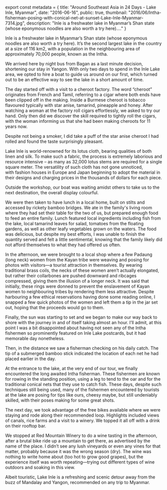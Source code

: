 export const metadata = { title: "Around Southeast Asia in 24 Days - Lake Inle, Myanmar", date: "2016-06-16", public: true, thumbnail: "2016/06/Intha-fisherman-posing-with-conical-net-at-sunset-Lake-Inle-Myanmar-7314.jpg", description: "Inle is a freshwater lake in Myanmar’s Shan state (whose eponymous noodles are also worth a try here)...." }

Inle is a freshwater lake in Myanmar’s Shan state (whose eponymous noodles are also worth a try here). It’s the second largest lake in the country at a size of 116 km2, with a population in the neighbouring area of approximately 70,000 people, known as the Intha.

We arrived here by night bus from Bagan as a last minute decision, shortening our stay in Yangon. With only two days to spend in the Inle Lake area, we opted to hire a boat to guide us around on our first, which turned out to be an effective way to see the lake in a short amount of time.

<BlogPhoto alt="Boating on Lake Inle, Myanmar - Pix on Trips" url="http://pixontrips.com/wp-content/uploads/2016/06/Boating-on-Lake-Inle-Myanmar-1.jpg" href="http://pixontrips.com/around-southeast-asia-in-24-days-lake-inle-myanmar/boating-on-lake-inle-myanmar-1/" caption="Boating on Lake Inle, Myanmar - Pix on Trips" />

<BlogPhoto alt="Floating gardens of Lake Inle with boat in foreground, Myanmar - Pix on Trips" url="http://pixontrips.com/wp-content/uploads/2016/06/Floating-gardens-of-Lake-Inle-with-boat-in-foreground-Myanmar.jpg" href="http://pixontrips.com/around-southeast-asia-in-24-days-lake-inle-myanmar/floating-gardens-of-lake-inle-with-boat-in-foreground-myanmar/" caption="Floating gardens of Lake Inle with boat in foreground, Myanmar - Pix on Trips" />

<BlogPhoto alt="Floating gardens of Lake Inle, Myanmar - Pix on Trips" url="http://pixontrips.com/wp-content/uploads/2016/06/Floating-gardens-of-Lake-Inle-Myanmar.jpg" href="http://pixontrips.com/around-southeast-asia-in-24-days-lake-inle-myanmar/floating-gardens-of-lake-inle-myanmar/" caption="Floating gardens of Lake Inle, Myanmar - Pix on Trips" />

The day started off with a visit to a cheroot factory. The word “cheroot” originates from French and Tamil, referring to a cigar where both ends have been clipped off in the making. Inside a Burmese cheroot is tobacco flavoured typically with star anise, tamarind, pineapple and honey. After watching a woman at the factory roll cigars effortlessly, we asked to try our hand. Only then did we discover the skill required to tightly roll the cigars, with the woman informing us that she had been making cheroots for 11 years now.

Despite not being a smoker, I did take a puff of the star anise cheroot I had rolled and found the taste surprisingly pleasant.

<BlogPhoto alt="Girl packages cigars in cheroot factory on Lake Inle, Myanmar - Pix on Trips" url="http://pixontrips.com/wp-content/uploads/2016/06/Girl-packages-cigars-in-cheroot-factory-on-Lake-Inle-Myanmar.jpg" href="http://pixontrips.com/around-southeast-asia-in-24-days-lake-inle-myanmar/girl-packages-cigars-in-cheroot-factory-on-lake-inle-myanmar-2/" caption="Girl packages cigars in cheroot factory, Lake Inle, Myanmar - Pix on Trips" />

<BlogPhoto alt="Supplies for cheroots, Lake Inle, Myanmar - Pix on Trips" url="http://pixontrips.com/wp-content/uploads/2016/06/Supplies-for-cheroots-Lake-Inle-Myanmar.jpg" href="http://pixontrips.com/around-southeast-asia-in-24-days-lake-inle-myanmar/supplies-for-cheroots-lake-inle-myanmar/" caption="Supplies for cheroots, Lake Inle, Myanmar - Pix on Trips" />

Lake Inle is world-renowned for its lotus cloth, bearing qualities of both linen and silk. To make such a fabric, the process is extremely laborious and resource intensive – as many as 32,000 lotus stems are required for a single square meter. The versatility of such cloth has not gone unnoticed, with fashion houses in Europe and Japan beginning to adopt the material in their designs and charging prices in the thousands of dollars for each piece.

<BlogPhoto alt="Spinning lotus thread in workshop, Lake Inle, Myanmar - Pix on Trips" url="http://pixontrips.com/wp-content/uploads/2016/06/Spinning-lotus-thread-in-workshop-Lake-Inle-Myanmar.jpg" href="http://pixontrips.com/around-southeast-asia-in-24-days-lake-inle-myanmar/spinning-lotus-thread-in-workshop-lake-inle-myanmar/" caption="Spinning lotus thread in workshop, Lake Inle, Myanmar - Pix on Trips" />

<BlogPhoto alt="Weaving lotus fibers in workshop, Lake Inle, Myanmar - Pix on Trips" url="http://pixontrips.com/wp-content/uploads/2016/06/Weaving-lotus-fibers-in-workshop-Lake-Inle-Myanmar-7061.jpg" href="http://pixontrips.com/product/weaving-lotus-fibers-in-workshop-lake-inle-myanmar/weaving-lotus-fibers-in-workshop-lake-inle-myanmar-pix-on-trips/" caption="Weaving lotus cloth in workshop, Lake Inle, Myanmar - Pix on Trips" />

Outside the workshop, our boat was waiting amidst others to take us to the next destination, the overall display colourful.

<BlogPhoto alt="Colourful teakwood boats, Lake Inle, Myanmar - Pix on Trips" url="http://pixontrips.com/wp-content/uploads/2016/06/Colourful-teakwood-boats-Lake-Inle-Myanmar-7052.jpg" href="http://pixontrips.com/product/colourful-teakwood-boats-lake-inle-myanmar/colourful-teakwood-boats-lake-inle-myanmar-pix-on-trips/" caption="Colourful teakwood boats, Lake Inle, Myanmar - Pix on Trips" />

We were then taken to have lunch in a local home, built on stilts and accessed by rickety bamboo bridges. We ate in the family's living room where they had set their table for the two of us, but prepared enough food to feed an entire family. Lunch featured local ingredients including fish from the lake, local tamarind leaves for salad, tomatoes from the floating gardens, as well as other leafy vegetables grown on the waters. The food was delicious, but despite my best efforts, I was unable to finish the quantity served and felt a little sentimental, knowing that the family likely did not afford themselves to what they had offered us often.

<BlogPhoto alt="Canal lined with colourful houses on stilts, Lake Inle, Myanmar - Pix on Trips" url="http://pixontrips.com/wp-content/uploads/2016/06/Canal-lined-with-colourful-houses-on-stilts-Lake-Inle-Myanmar.jpg" href="http://pixontrips.com/canal-lined-with-colourful-houses-on-stilts-lake-inle-myanmar/" caption="Canal lined with colourful houses on stilts, Lake Inle, Myanmar - Pix on Trips" />

<BlogPhoto alt="Home cooked meal using local ingredients, Lake Inle, Myanmar - Pix on Trips" url="http://pixontrips.com/wp-content/uploads/2016/06/Home-cooked-meal-using-local-ingredients-Lake-Inle-Myanmar-7043.jpg" href="http://pixontrips.com/product/home-cooked-meal-using-local-ingredients-lake-inle-myanmar/home-cooked-meal-using-local-ingredients-lake-inle-myanmar-pix-on-trips/" caption="Home cooked meal using local ingredients, Lake Inle, Myanmar - Pix on Trips" />

In the afternoon, we were brought to a local shop where a few Padaung (long neck) women from the Kayan tribe were weaving and posing for photos with visitors—a tourist attraction in themselves. By wearing traditional brass coils, the necks of these women aren’t actually elongated, but rather their collarbones are pushed downward and ribcages compressed, giving them the illusion of a longer neck. It was said that initially, these rings were donned to prevent the enslavement of Kayan women to neighbouring tribes by rendering them less attractive. Despite harbouring a few ethical reservations having done some reading online, I snapped a few quick photos of the women and left them a tip in the jar set out, hoping that the proceeds would go to them.

<BlogPhoto alt="Padaung (long neck) women weaving, Lake Inle, Myanmar - Pix on Trips" url="http://pixontrips.com/wp-content/uploads/2016/06/Long-neck-woman-weaving-Lake-Inle-Myanmar-7034.jpg" href="http://pixontrips.com/product/padaung-long-neck-women-weaving-lake-inle-myanmar/padaung-long-neck-women-weaving-lake-inle-myanmar-pix-on-trips/" caption="Padaung (long neck) woman weaving, Lake Inle, Myanmar - Pix on Trips" />

Finally, the sun was starting to set and we began to make our way back to shore with the journey in and of itself taking almost an hour. I’ll admit, at this point I was a bit disappointed about having not seen any of the Intha fishermen so prominently featured on Inle Lake postcards, but it had memorable day nonetheless.

Then, in the distance we saw a fisherman checking on his daily catch. The tip of a submerged bamboo stick indicated the location of each net he had placed earlier in the day.

<BlogPhoto alt="Fishermen checking nets for fish, Lake Inle, Myanmar - Pix on Trips" url="http://pixontrips.com/wp-content/uploads/2016/06/Fishermen-checking-nets-for-fish-Lake-Inle-Myanmar.jpg" href="http://pixontrips.com/fishermen-checking-nets-for-fish-lake-inle-myanmar/" caption="Fisherman checking nets for fish, Lake Inle, Myanmar - Pix on Trips" />

<BlogPhoto alt="Portrait of fisherman at sunset, Lake Inle, Myanmar - Pix on Trips" url="http://pixontrips.com/wp-content/uploads/2016/06/Portrait-of-fisherman-at-sunset-Lake-Inle-Myanmar.jpg" href="http://pixontrips.com/around-southeast-asia-in-24-days-lake-inle-myanmar/portrait-of-fisherman-at-sunset-lake-inle-myanmar/" caption="Portrait of fisherman at sunset, Lake Inle, Myanmar - Pix on Trips" />

<BlogPhoto alt="Fisherman shows catch, Lake Inle, Myanmar - Pix on Trips" url="http://pixontrips.com/wp-content/uploads/2016/06/Fisherman-shows-catch-Lake-Inle-Myanmar-7341.jpg" href="http://pixontrips.com/product/fisherman-shows-catch-lake-inle-myanmar/fisherman-shows-catch-lake-inle-myanmar-pix-on-trips/" caption="Fisherman shows catch, Lake Inle, Myanmar - Pix on Trips" />

At the entrance to the lake, at the very end of our tour, we finally encountered the long awaited Intha fisherman. These fishermen are known for rowing in the standing position, using a leg to tend to the oar and for the traditional conical nets that they use to catch fish. These days, despite such techniques still being used, many of the fishermen encountered by tourists at the lake are posing for tips like ours, cheesy maybe, but still undeniably skilled, with their poses making for some great shots.

<BlogPhoto alt="Intha fisherman posing with conical net, Lake Inle, Myanmar - Pix on Trips" url="http://pixontrips.com/wp-content/uploads/2016/06/Intha-fisherman-posing-with-conical-net-Lake-Inle-Myanmar-7305.jpg" href="http://pixontrips.com/product/intha-fisherman-posing-with-conical-net-lake-inle-myanmar/intha-fisherman-posing-with-conical-net-lake-inle-myanmar-pix-on-trips/" caption="Intha fisherman posing with conical net, Lake Inle, Myanmar - Pix on Trips" />

<BlogPhoto alt="" url="http://pixontrips.com/wp-content/uploads/2016/06/MG_4067-800x1200.jpg" href="http://pixontrips.com/trips/around-southeast-asia-in-24-days-lake-inle-myanmar/intha-fisherman-posing-with-conical-net-at-sunset-lake-inle-my-5/" caption="Intha fisherman posing with conical net at sunset, Lake Inle, My - Pix on Trips" />

The next day, we took advantage of the free bikes available where we were staying and rode along their recommended loop. Highlights included views of canals, rice farms and a visit to a winery. We topped it all off with a drink on their rooftop bar.

<BlogPhoto alt="Boats waiting for tourists on canal, Nyangshwe, Myanmar - Pix on Trips" url="http://pixontrips.com/wp-content/uploads/2016/06/Boats-waiting-for-tourists-on-canal-Nyangshwe-Myanmar.jpg" href="http://pixontrips.com/around-southeast-asia-in-24-days-lake-inle-myanmar/boats-waiting-for-tourists-on-canal-nyangshwe-myanmar/" caption="Boats waiting for tourists on canal, Nyangshwe, Myanmar - Pix on Trips" />

<BlogPhoto alt="Rice farmer at work in field, Nyangshwe, Myanmar - Pix on Trips" url="http://pixontrips.com/wp-content/uploads/2016/06/Rice-farmer-at-work-in-field-Nyangshwe-Myanmar.jpg" href="http://pixontrips.com/around-southeast-asia-in-24-days-lake-inle-myanmar/rice-farmer-at-work-in-field-nyangshwe-myanmar/" caption="Rice farmer at work in field, Nyangshwe, Myanmar - Pix on Trips" />

<BlogPhoto alt="Canal and reflection in early morning, Nyangshwe, Myanmar - Pix on Trips" url="http://pixontrips.com/wp-content/uploads/2016/06/Canal-and-reflection-in-early-morning-Nyangshwe-Myanmar.jpg" href="http://pixontrips.com/around-southeast-asia-in-24-days-lake-inle-myanmar/canal-and-reflection-in-early-morning-nyangshwe-myanmar/" caption="Canal and reflection in early morning, Nyangshwe, Myanmar - Pix on Trips" />

We stopped at Red Mountain Winery to do a wine tasting in the afternoon, after a brutal bike ride up a mountain to get there, as advertised by the name of the place. I didn’t see any lush vineyards or even any vines for that matter, probably because it was the wrong season (dry). The wine was nothing to write home about (too hot to grow good grapes), but the experience itself was worth repeating—trying out different types of wine outdoors and soaking in this view.

<BlogPhoto alt="Sunset on rooftop bar, Nyangshwe, Myanmar - Pix on Trips" url="http://pixontrips.com/wp-content/uploads/2016/06/MG_4085-Edit.JPG.jpg" href="http://pixontrips.com/around-southeast-asia-in-24-days-lake-inle-myanmar/mg_4085-edit-jpg/" caption="Sunset on rooftop bar, Nyangshwe, Myanmar - Pix on Trips" />

<BlogPhoto alt="Sunset on rooftop bar, Nyangshwe, Myanmar - Pix on Trips" url="http://pixontrips.com/wp-content/uploads/2016/06/Sunset-on-rooftop-bar-Nyangshwe-Myanmar.jpg" href="http://pixontrips.com/around-southeast-asia-in-24-days-lake-inle-myanmar/sunset-on-rooftop-bar-nyangshwe-myanmar/" caption="Sunset on rooftop bar, Nyangshwe, Myanmar - Pix on Trips" />

Albeit touristic, Lake Inle is a refreshing and scenic detour away from the buzz of Mandalay and Yangon, recommended on any trip to Myanmar.
